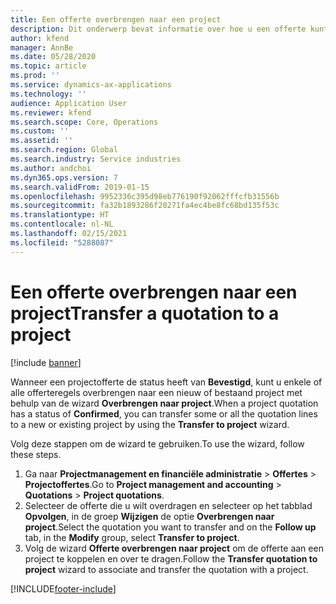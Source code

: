 ```yaml
---
title: Een offerte overbrengen naar een project
description: Dit onderwerp bevat informatie over hoe u een offerte kunt overbrengen naar een nieuw of bestaand project.
author: kfend
manager: AnnBe
ms.date: 05/28/2020
ms.topic: article
ms.prod: ''
ms.service: dynamics-ax-applications
ms.technology: ''
audience: Application User
ms.reviewer: kfend
ms.search.scope: Core, Operations
ms.custom: ''
ms.assetid: ''
ms.search.region: Global
ms.search.industry: Service industries
ms.author: andchoi
ms.dyn365.ops.version: 7
ms.search.validFrom: 2019-01-15
ms.openlocfilehash: 9952336c395d98eb776190f92062fffcfb31556b
ms.sourcegitcommit: fa32b1893286f20271fa4ec4be8fc68bd135f53c
ms.translationtype: HT
ms.contentlocale: nl-NL
ms.lasthandoff: 02/15/2021
ms.locfileid: "5288087"
---
```

# <a name="transfer-a-quotation-to-a-project"></a><span data-ttu-id="e2673-103">Een offerte overbrengen naar een project</span><span class="sxs-lookup"><span data-stu-id="e2673-103">Transfer a quotation to a project</span></span>

[!include [banner](../includes/banner.md)]

<span data-ttu-id="e2673-104">Wanneer een projectofferte de status heeft van **Bevestigd**, kunt u enkele of alle offerteregels overbrengen naar een nieuw of bestaand project met behulp van de wizard **Overbrengen naar project**.</span><span class="sxs-lookup"><span data-stu-id="e2673-104">When a project quotation has a status of **Confirmed**, you can transfer some or all the quotation lines to a new or existing project by using the **Transfer to project** wizard.</span></span> 

<span data-ttu-id="e2673-105">Volg deze stappen om de wizard te gebruiken.</span><span class="sxs-lookup"><span data-stu-id="e2673-105">To use the wizard, follow these steps.</span></span>

1. <span data-ttu-id="e2673-106">Ga naar **Projectmanagement en financiële administratie** > **Offertes** > **Projectoffertes**.</span><span class="sxs-lookup"><span data-stu-id="e2673-106">Go to **Project management and accounting** > **Quotations** > **Project quotations**.</span></span>
2. <span data-ttu-id="e2673-107">Selecteer de offerte die u wilt overdragen en selecteer op het tabblad **Opvolgen**, in de groep **Wijzigen** de optie **Overbrengen naar project**.</span><span class="sxs-lookup"><span data-stu-id="e2673-107">Select the quotation you want to transfer and on the **Follow up** tab, in the **Modify** group, select **Transfer to project**.</span></span>
3. <span data-ttu-id="e2673-108">Volg de wizard **Offerte overbrengen naar project** om de offerte aan een project te koppelen en over te dragen.</span><span class="sxs-lookup"><span data-stu-id="e2673-108">Follow the **Transfer quotation to project** wizard to associate and transfer the quotation with a project.</span></span>


[!INCLUDE[footer-include](../includes/footer-banner.md)]